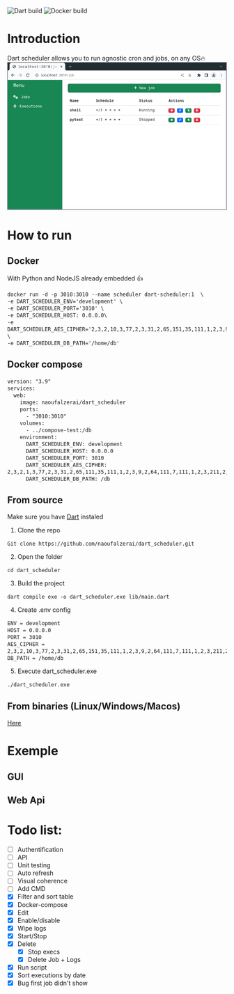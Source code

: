 ![Dart build](https://github.com/naoufalzerai/dart_scheduler/actions/workflows/dart.yml/badge.svg)
![Docker build](https://github.com/naoufalzerai/dart_scheduler/actions/workflows/docker-image.yml/badge.svg)

# Introduction
Dart scheduler allows you to run agnostic cron and jobs, on any OS🔥
![home](doc/img/job1.png)
# How to run

## Docker
With Python and NodeJS already embedded 👍
```
docker run -d -p 3010:3010 --name scheduler dart-scheduler:1  \
-e DART_SCHEDULER_ENV='development' \
-e DART_SCHEDULER_PORT='3010' \
-e DART_SCHEDULER_HOST: 0.0.0.0\
-e DART_SCHEDULER_AES_CIPHER='2,3,2,10,3,77,2,3,31,2,65,151,35,111,1,2,3,9,2,64,111,7,111,1,2,3,211,2,34,111,33,111' \
-e DART_SCHEDULER_DB_PATH='/home/db' 
```
## Docker compose
```
version: "3.9"
services:
  web:
    image: naoufalzerai/dart_scheduler
    ports:
      - "3010:3010"
    volumes:
      - ../compose-test:/db
    environment:
      DART_SCHEDULER_ENV: development
      DART_SCHEDULER_HOST: 0.0.0.0
      DART_SCHEDULER_PORT: 3010
      DART_SCHEDULER_AES_CIPHER: 2,3,2,1,3,77,2,3,31,2,65,111,35,111,1,2,3,9,2,64,111,7,111,1,2,3,211,2,34,111,33,111
      DART_SCHEDULER_DB_PATH: /db
```

## From source
Make sure you have [Dart](https://dart.dev/get-dart) instaled 

1. Clone the repo
```
Git clone https://github.com/naoufalzerai/dart_scheduler.git
```
2. Open the folder
```
cd dart_scheduler
```
3. Build the project 
```
dart compile exe -o dart_scheduler.exe lib/main.dart   
```
4. Create .env config
```
ENV = development
HOST = 0.0.0.0
PORT = 3010
AES_CIPHER = 2,3,2,10,3,77,2,3,31,2,65,151,35,111,1,2,3,9,2,64,111,7,111,1,2,3,211,2,34,111,33,111
DB_PATH = /home/db
```
5. Execute dart_scheduler.exe
```
./dart_scheduler.exe 
```

## From binaries (Linux/Windows/Macos)

[Here](https://github.com/naoufalzerai/dart_scheduler/releases)

# Exemple
## GUI

## Web Api

# Todo list:
- [ ] Authentification
- [ ] API
- [ ] Unit testing
- [ ] Auto refresh
- [ ] Visual coherence
- [ ] Add CMD
- [x] Filter and sort table
- [x] Docker-compose
- [x] Edit 
- [x] Enable/disable
- [x] Wipe logs 
- [x] Start/Stop 
- [x] Delete
  - [x] Stop execs
  - [x] Delete Job + Logs
- [x] Run script
- [x] Sort executions by date
- [x] Bug first job didn't show
